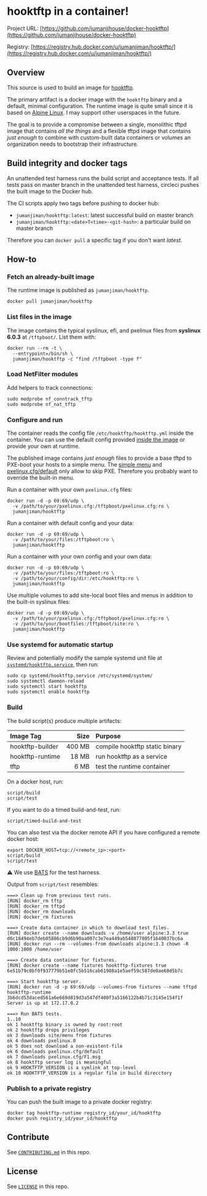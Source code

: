 hooktftp in a container!
========================

Project URL: [https://github.com/jumanjihouse/docker-hooktftp](https://github.com/jumanjihouse/docker-hooktftp)

Registry: [https://registry.hub.docker.com/u/jumanjiman/hooktftp/](https://registry.hub.docker.com/u/jumanjiman/hooktftp/)


Overview
--------

This source is used to build an image for
[hooktftp](https://github.com/epeli/hooktftp).

The primary artifact is a docker image with the `hooktftp` binary
and a default, minimal configuration.
The runtime image is quite small since it is based on
[Alpine Linux](https://www.alpinelinux.org/).
I may support other userspaces in the future.

The goal is to provide a compromise between a single, monolithic
tftpd image that contains *all the things* and a flexible tftpd
image that contains *just enough* to combine with custom-built
data containers or volumes an organization needs to bootstrap
their infrastructure.


Build integrity and docker tags
-------------------------------

An unattended test harness runs the build script and acceptance tests.
If all tests pass on master branch in the unattended test harness,
circleci pushes the built image to the Docker hub.

The CI scripts apply two tags before pushing to docker hub:

* `jumanjiman/hooktftp:latest`: latest successful build on master branch
* `jumanjiman/hooktftp:<date>T<time>-<git-hash>`: a particular build on master branch

Therefore you can `docker pull` a specific tag if you don't want *latest*.


How-to
------

### Fetch an already-built image

The runtime image is published as `jumanjiman/hooktftp`.

    docker pull jumanjiman/hooktftp


### List files in the image

The image contains the typical syslinux, efi, and pxelinux files
from **syslinux 6.0.3** at `/tftpboot/`.
List them with:

    docker run --rm -t \
      --entrypoint=/bin/sh \
      jumanjiman/hooktftp -c "find /tftpboot -type f"


### Load NetFilter modules

Add helpers to track connections:

    sudo modprobe nf_conntrack_tftp
    sudo modprobe nf_nat_tftp


### Configure and run

The container reads the config file `/etc/hooktftp/hooktftp.yml`
inside the container. You can use the default config provided
[inside the image](src/alpine/runtime/hooktftp.yml) or provide
your own at runtime.

The published image contains *just enough* files to provide
a base tftpd to PXE-boot your hosts to a simple menu.
The [simple menu](src/alpine/runtime/pxelinux.cfg/F1.msg) and
[pxelinux.cfg/default](src/alpine/runtime/pxelinux.cfg/default)
only allow to skip PXE.
Therefore you probably want to override the built-in menu.

Run a container with your own `pxelinux.cfg` files:

    docker run -d -p 69:69/udp \
      -v /path/to/your/pxelinux.cfg:/tftpboot/pxelinux.cfg:ro \
      jumanjiman/hooktftp

Run a container with default config and your data:

    docker run -d -p 69:69/udp \
      -v /path/to/your/files:/tftpboot:ro \
      jumanjiman/hooktftp

Run a container with your own config and your own data:

    docker run -d -p 69:69/udp \
      -v /path/to/your/files:/tftpboot:ro \
      -v /path/to/your/config/dir:/etc/hooktftp:ro \
      jumanjiman/hooktftp

Use multiple volumes to add site-local boot files and menus
in addition to the built-in syslinux files:

    docker run -d -p 69:69/udp \
      -v /path/to/your/pxelinux.cfg:/tftpboot/pxelinux.cfg:ro \
      -v /path/to/your/bootfiles:/tftpboot/site:ro \
      jumanjiman/hooktftp


### Use systemd for automatic startup

Review and potentially modify the sample systemd unit file at
[`systemd/hooktftp.service`](systemd/hooktftp.service), then run:

    sudo cp systemd/hooktftp.service /etc/systemd/system/
    sudo systemctl daemon-reload
    sudo systemctl start hooktftp
    sudo systemctl enable hooktftp


### Build

The build script(s) produce multiple artifacts:

| Image Tag        | Size   | Purpose                        |
| :--------------- | -----: | :----------------------------- |
| hooktftp-builder | 400 MB | compile hooktftp static binary |
| hooktftp-runtime |  18 MB | run hooktftp as a service      |
| tftp             |   6 MB | test the runtime container     |

On a docker host, run:

    script/build
    script/test

If you want to do a timed build-and-test, run:

    script/timed-build-and-test

You can also test via the docker remote API if you have configured a remote docker host:

    export DOCKER_HOST=tcp://<remote_ip>:<port>
    script/build
    script/test

:warning: We use [BATS](https://github.com/sstephenson/bats) for the test harness.

Output from `script/test` resembles:


```
===> Clean up from previous test runs.
[RUN] docker_rm tftp
[RUN] docker_rm tftpd
[RUN] docker_rm downloads
[RUN] docker_rm fixtures

===> Create data container in which to download test files.
[RUN] docker create --name downloads -v /home/user alpine:3.3 true
d6c18494eb7deb05886cb9d6b90aa007c3e7ea449ab548077805f1640037bc6a
[RUN] docker run --rm --volumes-from downloads alpine:3.3 chown -R 1000:1000 /home/user

===> Create data container for fixtures.
[RUN] docker create --name fixtures hooktftp-fixtures true
6e51b79c0bf0f937779b51e0fc5b516cab61988a1e5aef59c587de0ae68d5b7c

===> Start hooktftp server.
[RUN] docker run -d -p 69:69/udp --volumes-from fixtures --name tftpd hooktftp-runtime
3b6dcd53daced561a6e669d819d3a547df400f3a5166122b4b71c3145e154f1f
Server is up at 172.17.0.2

===> Run BATS tests.
1..10
ok 1 hooktftp binary is owned by root:root
ok 2 hooktftp drops privileges
ok 3 downloads site/menu from fixtures
ok 4 downloads pxelinux.0
ok 5 does not download a non-existent-file
ok 6 downloads pxelinux.cfg/default
ok 7 downloads pxelinux.cfg/F1.msg
ok 8 hooktftp server log is meaningful
ok 9 HOOKTFTP_VERSION is a symlink at top-level
ok 10 HOOKTFTP_VERSION is a regular file in build direcctory
```


### Publish to a private registry

You can push the built image to a private docker registry:

    docker tag hooktftp-runtime registry_id/your_id/hooktftp
    docker push registry_id/your_id/hooktftp


Contribute
----------

See [`CONTRIBUTING.md`](CONTRIBUTING.md) in this repo.


License
-------

See [`LICENSE`](LICENSE) in this repo.
